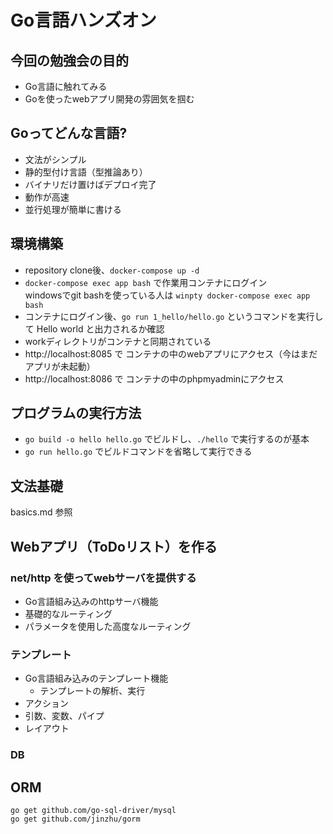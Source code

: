 # Go言語ハンズオン

## 今回の勉強会の目的
- Go言語に触れてみる
- Goを使ったwebアプリ開発の雰囲気を掴む

## Goってどんな言語?
- 文法がシンプル
- 静的型付け言語（型推論あり）
- バイナリだけ置けばデプロイ完了
- 動作が高速
- 並行処理が簡単に書ける

## 環境構築
- repository clone後、`docker-compose up -d`
- `docker-compose exec app bash` で作業用コンテナにログイン  
  windowsでgit bashを使っている人は `winpty docker-compose exec app bash`
- コンテナにログイン後、`go run 1_hello/hello.go` というコマンドを実行して Hello world と出力されるか確認
- workディレクトリがコンテナと同期されている
- http://localhost:8085 で コンテナの中のwebアプリにアクセス（今はまだアプリが未起動）
- http://localhost:8086 で コンテナの中のphpmyadminにアクセス

## プログラムの実行方法
- `go build -o hello hello.go` でビルドし、`./hello` で実行するのが基本
- `go run hello.go` でビルドコマンドを省略して実行できる

## 文法基礎
basics.md 参照

## Webアプリ（ToDoリスト）を作る
### net/http を使ってwebサーバを提供する
- Go言語組み込みのhttpサーバ機能
- 基礎的なルーティング
- パラメータを使用した高度なルーティング

### テンプレート
- Go言語組み込みのテンプレート機能
  - テンプレートの解析、実行
- アクション
- 引数、変数、パイプ
- レイアウト
### DB

## ORM

`go get github.com/go-sql-driver/mysql`  
`go get github.com/jinzhu/gorm`